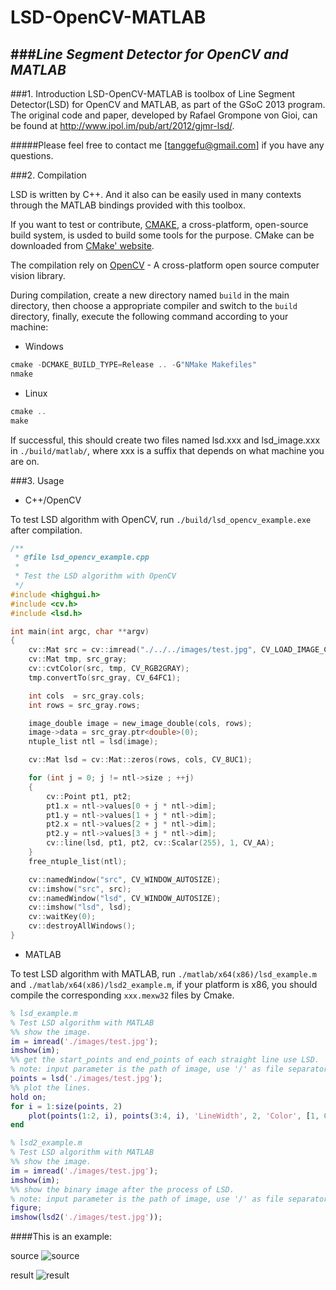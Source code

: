 LSD-OpenCV-MATLAB
=================
###*Line Segment Detector for OpenCV and MATLAB*
------------------------------------------------

###1. Introduction
LSD-OpenCV-MATLAB is toolbox of Line Segment Detector(LSD) for OpenCV and MATLAB, as part of the GSoC 2013 program. The original code and paper, developed by Rafael Grompone von Gioi, can be found at http://www.ipol.im/pub/art/2012/gjmr-lsd/.

#####Please feel free to contact me [tanggefu@gmail.com] if you have any questions.

###2. Compilation

LSD is written by C++. And it also can be easily used in many contexts through the MATLAB bindings provided with this toolbox.

If you want to test or contribute, [CMAKE](http://www.cmake.org), a cross-platform, open-source build system, is usded to build some tools for the purpose. CMake can be downloaded from [CMake' website](http://www.cmake.org/cmake/resources/software.html).

The compilation rely on [OpenCV](http://opencv.org) - A cross-platform open source computer vision library.

During compilation, create a new directory named `build` in the main directory, then choose a appropriate compiler and switch to the `build` directory, finally, execute the following command according to your machine:

* Windows

```cpp
cmake -DCMAKE_BUILD_TYPE=Release .. -G"NMake Makefiles"
nmake
```

* Linux

```cpp
cmake ..
make
```

If successful, this should create two files named lsd.xxx and lsd_image.xxx in `./build/matlab/`, where xxx is a suffix that depends on what machine you are on.

###3. Usage

* C++/OpenCV

To test LSD algorithm with OpenCV, run `./build/lsd_opencv_example.exe` after compilation.

```cpp
/**
 * @file lsd_opencv_example.cpp
 *
 * Test the LSD algorithm with OpenCV
 */
#include <highgui.h>
#include <cv.h>
#include <lsd.h>

int main(int argc, char **argv)
{
    cv::Mat src = cv::imread("./../../images/test.jpg", CV_LOAD_IMAGE_COLOR);
    cv::Mat tmp, src_gray;
    cv::cvtColor(src, tmp, CV_RGB2GRAY);
    tmp.convertTo(src_gray, CV_64FC1);

    int cols  = src_gray.cols;
    int rows = src_gray.rows;

    image_double image = new_image_double(cols, rows);
    image->data = src_gray.ptr<double>(0);
    ntuple_list ntl = lsd(image);

    cv::Mat lsd = cv::Mat::zeros(rows, cols, CV_8UC1);

    for (int j = 0; j != ntl->size ; ++j)
    {
        cv::Point pt1, pt2;
        pt1.x = ntl->values[0 + j * ntl->dim];
        pt1.y = ntl->values[1 + j * ntl->dim];
        pt2.x = ntl->values[2 + j * ntl->dim];
        pt2.y = ntl->values[3 + j * ntl->dim];
        cv::line(lsd, pt1, pt2, cv::Scalar(255), 1, CV_AA);
    }
    free_ntuple_list(ntl);

    cv::namedWindow("src", CV_WINDOW_AUTOSIZE);
    cv::imshow("src", src);
    cv::namedWindow("lsd", CV_WINDOW_AUTOSIZE);
    cv::imshow("lsd", lsd);
    cv::waitKey(0);
    cv::destroyAllWindows();
}
```

* MATLAB

To test LSD algorithm with MATLAB, run `./matlab/x64(x86)/lsd_example.m` and `./matlab/x64(x86)/lsd2_example.m`, if your platform is x86, you should compile the corresponding `xxx.mexw32` files by Cmake.


```matlab
% lsd_example.m
% Test LSD algorithm with MATLAB
%% show the image.
im = imread('./images/test.jpg');
imshow(im);
%% get the start_points and end_points of each straight line use LSD.
% note: input parameter is the path of image, use '/' as file separator.
points = lsd('./images/test.jpg');
%% plot the lines.
hold on;
for i = 1:size(points, 2)
    plot(points(1:2, i), points(3:4, i), 'LineWidth', 2, 'Color', [1, 0, 0]);
end
```

```matlab
% lsd2_example.m
% Test LSD algorithm with MATLAB
%% show the image.
im = imread('./images/test.jpg');
imshow(im);
%% show the binary image after the process of LSD.
% note: input parameter is the path of image, use '/' as file separator.
figure;
imshow(lsd2('./images/test.jpg'));
```

####This is an example:

source
![](https://github.com/primetang/LSD-OpenCV-MATLAB/blob/master/images/test.jpg "source")

result
![](https://github.com/primetang/LSD-OpenCV-MATLAB/blob/master/images/result.jpg "result")
